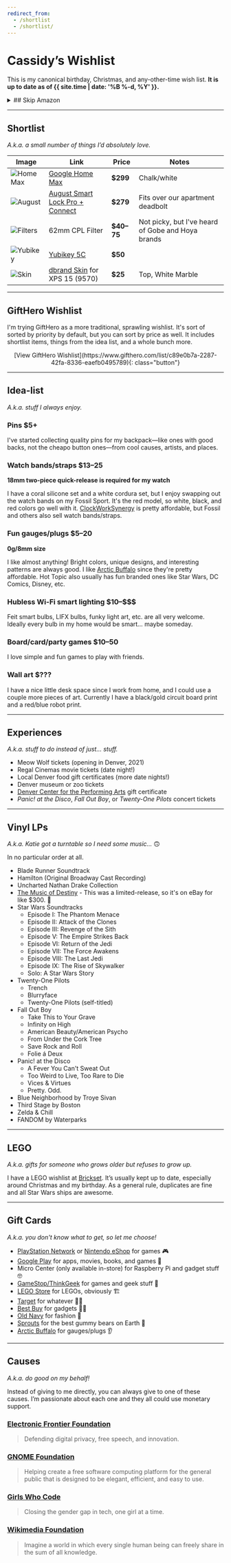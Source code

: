 ```yaml
---
redirect_from:
  - /shortlist
  - /shortlist/
---
```

# Cassidy’s Wishlist

This is my canonical birthday, Christmas, and any-other-time wish list. **It is up to date as of {{ site.time | date: '%B %-d, %Y' }}.**

<details markdown="1">
<summary markdown="1">
## Skip Amazon
</summary>

I dislike Amazon since they’re extremely [anti-competitive](https://www.yalelawjournal.org/note/amazons-antitrust-paradox) and [awful to their workers](https://gizmodo.com/reminder-amazon-treats-its-employees-like-shit-1792642652). So if you can, please purchase any items here somewhere other than Amazon.

**Buying from the company who makes the thing is usually best**, but I also recommend the following stores as they seem well-designed and reliable:
- [Target](https://target.com) - Their online shopping is actually quite good, plus there's the convenience of picking up in store (and thus skipping shipping costs).
- [Google Shopping](https://shopping.google.com/) - Probably the best selection, as they partner with _a ton_ of large and small retailers like Target, Best Buy, Costco, Fry's, Home Depot, etc.
</details>

---

## Shortlist

_A.k.a. a small number <!--(3–7)--> of things I’d absolutely love._

| Image | Link | Price | Notes |
|-------|------|-------|-------|
| ![Home Max](/images/max.png) | [Google Home Max](https://store.google.com/product/google_home_max) | **$299** | Chalk/white |
| ![August](/images/august.png) | [August Smart Lock Pro + Connect](https://august.com/products/august-smart-lock-pro-connect) | **$279** | Fits over our apartment deadbolt |
| ![Filters](/images/uv-cpl-filters.jpg) | 62mm CPL Filter | **$40–75** | Not picky, but I've heard of Gobe and Hoya brands |
| ![Yubikey](/images/yubikey.png) | [Yubikey 5C](https://www.yubico.com/product/yubikey-5c) | **$50** |  |
| ![Skin](/images/dbrand.png) | [dbrand Skin](https://dbrand.com/shop/dell-xps-15-skins-9570) for XPS 15 (9570) | **$25** | Top, White Marble |

<!--

| ![Movi](/images/movi.jpg) | [Freefly Movi](https://www.shopmoment.com/shop/freefly-movi) | **$299** | [Referral link](https://www.shopmoment.com/shop?tap_a=30146-d3ce98&tap_s=363496-01e37a&utm_medium=referral&utm_source=ambassador&utm_campaign=Moment%2BReferral%2BProgram&utm_content=cassidyblaede) |
| ![UPS](/images/ups.jpg) | UPS/Battery Back-Up System | **$100+** | I think around 1000VA or more |
| ![Mefoto](/images/mefoto.jpg) | [Mefoto BackPacker Tripod Air](https://www.shopmoment.com/shop/mefoto-backpacker-tripod-air-black?tap_a=30146-d3ce98&tap_s=363496-01e37a&utm_medium=referral&utm_source=ambassador&utm_campaign=Moment%2BReferral%2BProgram&utm_content=cassidyblaede) | **$79** | [Referral link](https://www.shopmoment.com/shop?tap_a=30146-d3ce98&tap_s=363496-01e37a&utm_medium=referral&utm_source=ambassador&utm_campaign=Moment%2BReferral%2BProgram&utm_content=cassidyblaede) |
| ![Pixel Stand](/images/pixel-stand.png) | [Pixel Stand](https://store.google.com/us/product/pixel_stand) | **$79** | |
| ![LIFX](/images/lifx.png) | [LIFX Candle Color](https://www.lifx.com/collections/lamps-and-pendants/products/candle-color) | **$45** | Ideally we'd end up with three total |
| ![N30 Pro2](/images/8bitdo-n30-pro2.jpg) | [8Bitdo N30 Pro 2](https://www.microcenter.com/product/603272/n30-pro2-bluetooth-gamepad-(c-edition)) | **$40** | C edition |
| ![Pi Camera](/images/pi-camera.jpg) | [RasPi Camera Module V2](http://www.microcenter.com/product/465935/Raspberry_Pi_Camera_Module_V2) | **$25** | |
-->

---

## GiftHero Wishlist

I'm trying GiftHero as a more traditional, sprawling wishlist. It's sort of sorted by priority by default, but you can sort by price as well. It includes shortlist items, things from the idea list, and a whole bunch more.

<div style="text-align: center;" markdown="1">
[View GiftHero Wishlist](https://www.gifthero.com/list/c89e0b7a-2287-42fa-8336-eaefb0495789){: class="button"}
</div>

---

## Idea-list

_A.k.a. stuff I always enjoy._

### Pins **$5+**

I've started collecting quality pins for my backpack—like ones with good backs, not the cheapo button ones—from cool causes, artists, and places.

### Watch bands/straps **$13–25**

**18mm two-piece quick-release is required for my watch**

I have a coral silicone set and a white cordura set, but I enjoy swapping out the watch bands on my Fossil Sport. It's the red model, so white, black, and red colors go well with it. [ClockWorkSynergy](https://www.clockworksynergy.com/) is pretty affordable, but Fossil and others also sell watch bands/straps.

### Fun gauges/plugs **$5–20**

**0g/8mm size**

I like almost anything! Bright colors, unique designs, and interesting patterns are always good. I like [Arctic Buffalo](https://arcticbuffalo.com/collections/0g-8mm-filter) since they're pretty affordable. Hot Topic also usually has fun branded ones like Star Wars, DC Comics, Disney, etc.

### Hubless Wi-Fi smart lighting **$10–\$\$\$**

Feit smart bulbs, LIFX bulbs, funky light art, etc. are all very welcome. Ideally every bulb in my home would be smart… maybe someday.

### Board/card/party games **$10–50**

I love simple and fun games to play with friends.

### Wall art **$???**

  I have a nice little desk space since I work from home, and I could use a couple more pieces of art. Currently I have a black/gold circuit board print and a red/blue robot print.

<!--
* [Wikimedia clothing](https://store.wikimedia.org/collections/men) **$18–40** - Anything there! I like all the designs and I like supporting Wikimedia.

* [Threadless Tees and Tanks](https://www.threadless.com) **~$10–30** - Men’s Large. Anything nerdy or fun or cool.

* Short-sleeve tri-blend tees **~$9-20** - Men’s Large. Some sort of oatmeal color, anything heather, or any bright/saturated colors. Crew or v-neck. Generally I like bright colors, plain or simple patterns, and buttonless/pocket-less. Old Navy is a good bet, but basically any place with men’s clothes works.

* [MKBHD tees](http://shop.mkbhd.com) - Basically anything you think looks cool or that I would like. Men's large.

* Nintendo Switch stuff - Pro controller, JoyCons, etc.

* Funko Pop! Star Wars bobbleheads. Ones I really want:
  - Jyn Erso
  - Boushh Leia
  - Death Trooper
  - Scarif Stormtrooper
-->

---

## Experiences

_A.k.a. stuff to do instead of just… stuff._

* Meow Wolf tickets (opening in Denver, 2021)
* Regal Cinemas movie tickets (date night!)
* Local Denver food gift certificates (more date nights!)
* Denver museum or zoo tickets
* [Denver Center for the Performing Arts](https://denvercenter.org) gift certificate
* _Panic! at the Disco_, _Fall Out Boy_, or _Twenty-One Pilots_ concert tickets

---

## Vinyl LPs

_A.k.a. Katie got a turntable so I need some music…_ 🙃️

In no particular order at all.

- Blade Runner Soundtrack
- Hamilton (Original Broadway Cast Recording)
- Uncharted Nathan Drake Collection
- [The Music of Destiny](https://bungiestore.com/products/the-music-of-destiny-volume-i-limited-edition-collectors-vinyl-box-set) - This was a limited-release, so it's on eBay for like $300. 😬️
- Star Wars Soundtracks
  - Episode I: The Phantom Menace
  - Episode II: Attack of the Clones
  - Episode III: Revenge of the Sith
  - Episode V: The Empire Strikes Back
  - Episode VI: Return of the Jedi
  - Episode VII: The Force Awakens
  - Episode VIII: The Last Jedi
  - Episode IX: The Rise of Skywalker
  - Solo: A Star Wars Story
- Twenty-One Pilots
  - Trench
  - Blurryface
  - Twenty-One Pilots (self-titled)
- Fall Out Boy
  - Take This to Your Grave
  - Infinity on High
  - American Beauty/American Psycho
  - From Under the Cork Tree
  - Save Rock and Roll
  - Folie á Deux
- Panic! at the Disco
  - A Fever You Can't Sweat Out
  - Too Weird to Live, Too Rare to Die
  - Vices & Virtues
  - Pretty. Odd.
- Blue Neighborhood by Troye Sivan
- Third Stage by Boston
- Zelda & Chill
- FANDOM by Waterparks

---

## LEGO

_A.k.a. gifts for someone who grows older but refuses to grow up._

I have a LEGO wishlist at [Brickset](http://brickset.com/sets/wantedby-cassidyjames). It’s usually kept up to date, especially around Christmas and my birthday. As a general rule, duplicates are fine and all Star Wars ships are awesome.

---

## Gift Cards

_A.k.a. you don't know what to get, so let me choose!_

* [PlayStation Network](https://www.playstation.com/en-us/explore/playstationnetwork/psn-cards/) or [Nintendo eShop](https://www.nintendo.com/giftcards) for games 🎮
* [Google Play](https://play.google.com/intl/en_us/about/giftcards/) for apps, movies, books, and games 📱
* Micro Center (only available in-store) for Raspberry Pi and gadget stuff 🤓
* [GameStop/ThinkGeek](https://www.gamestop.com/gift-cards) for games and geek stuff 🎲
* [LEGO Store](https://shop.lego.com/en-US/Give-Gift-Card) for LEGOs, obviously 🏗
* [Target](https://www.target.com/c/target-giftcards/all-occasions/-/N-5xsxtZ5rxa0) for whatever 🤷‍♂️
* [Best Buy](https://www.bestbuy.com/site/electronics/gift-cards/cat09000.c?id=cat09000#/) for gadgets 👨‍💻
* [Old Navy](http://oldnavy.gap.com/customerService/info.do?cid=35433) for fashion 🕺
* [Sprouts](https://www.sprouts.com/giftcards) for the best gummy bears on Earth 👅
* [Arctic Buffalo](https://arcticbuffalo.com/collections/gift-options/products/gift-card?variant=1040675312) for gauges/plugs 👂

---

## Causes

_A.k.a. do good on my behalf!_

Instead of giving to me directly, you can always give to one of these causes. I’m passionate about each one and they all could use monetary support.

### [Electronic Frontier Foundation](https://www.eff.org/)

>Defending digital privacy, free speech, and innovation.

### [GNOME Foundation](https://www.gnome.org/support-gnome/donate/)

>Helping create a free software computing platform for the general public that is designed to be elegant, efficient, and easy to use.

### [Girls Who Code](https://girlswhocode.com/)

>Closing the gender gap in tech, one girl at a time.

### [Wikimedia Foundation](https://wikimediafoundation.org/)

>Imagine a world in which every single human being can freely share in the sum of all knowledge.
